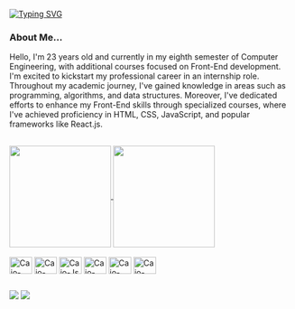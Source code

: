 [![Typing SVG](https://readme-typing-svg.herokuapp.com?font=Fira+Code&size=25&duration=3000&pause=5000&color=1356f0&vCenter=true&width=1000&lines=Hello%2C+My+name+is+Caio+Oliveira+%F0%9F%98%83)](https://git.io/typing-svg)

<!-- ### Hello World, I'm Caio Monteiro 👋 -->

<div>
  <h3>About Me...</h3>
  <p>   Hello, I'm 23 years old and currently in my eighth semester of Computer Engineering, with additional courses focused on Front-End development. I'm excited to kickstart my professional career in an internship role.
      Throughout my academic journey, I've gained knowledge in areas such as programming, algorithms, and data structures. Moreover, I've dedicated efforts to enhance my Front-End skills through specialized courses, where I've achieved proficiency in HTML, CSS,          JavaScript, and popular frameworks like React.js.</p>
</div>

##

<div>
  <a href="https://github.com/CaioOliveiraa">
  <img height="180em" align="center" src="https://github-readme-stats.vercel.app/api?username=CaioOliveiraa&theme=cobalt" />
  <img height="180em" align="center" src="https://github-readme-stats.vercel.app/api/top-langs?username=CaioOliveiraa&layout=compact&langs_count=8&card_width=320&theme=cobalt" />
</a>
</div>

<div style="display: inline-block"><br>
<img align="center" alt="Caio-Html" height="30" width="40" src="https://cdn.jsdelivr.net/gh/devicons/devicon/icons/html5/html5-original.svg"/>
<img align="center" alt="Caio-Css" height="30" width="40" src="https://cdn.jsdelivr.net/gh/devicons/devicon/icons/css3/css3-original.svg" />
<img align="center" alt="Caio-Js" height="30" width="40" src="https://cdn.jsdelivr.net/gh/devicons/devicon/icons/javascript/javascript-original.svg"/>
<img align="center" alt="Caio-React" height="30" width="40" src="https://cdn.jsdelivr.net/gh/devicons/devicon/icons/react/react-original.svg" />
<img align="center" alt="Caio-Python" height="30" width="40" src="https://cdn.jsdelivr.net/gh/devicons/devicon/icons/python/python-original.svg" />
<img align="center" alt="Caio-MongoDB" height="30" width="40" src="https://cdn.jsdelivr.net/gh/devicons/devicon/icons/mongodb/mongodb-original.svg"/>
</div>

##

<!-- <div>  
<h3>Popular repositories</h3>

[![readme-profile](https://github-readme-stats.vercel.app/api/pin/?username=CaioOliveiraa&repo=CaioOliveiraa&border&theme=cobalt)](https://github.com/CaioOliveiraa/CaioOliveiraa)
[![calc-telecom](https://github-readme-stats.vercel.app/api/pin/?username=CaioOliveiraa&repo=calculadora-telecom&border&theme=cobalt)](https://github.com/CaioOliveiraa/calculadora-telecom)

</div>  -->

<div> 
  <a href="https://www.instagram.com/caio0liveir/" target="_blank"><img src="https://img.shields.io/badge/-Instagram-%23E4405F?style=for-the-badge&logo=instagram&logoColor=white" target="_blank"></a>
  <a href="https://www.linkedin.com/in/caio-oliveira-bab008237/" target="_blank"><img src="https://img.shields.io/badge/-LinkedIn-%230077B5?style=for-the-badge&logo=linkedin&logoColor=white" target="_blank"></a> 
</div>

<!--![snake gif](https://github.com/CaioOliveiraa/CaioOliveiraa/blob/output/github-contribution-grid-snake.gif) -->
